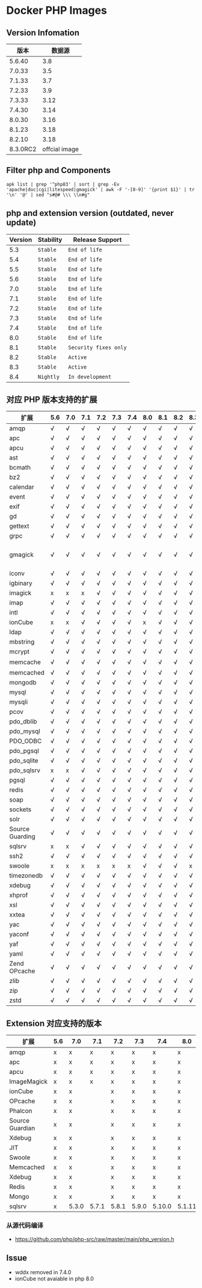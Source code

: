 # Docker PHP Images

## Version Infomation

| 版本     | 数据源        |
| -------- | ------------- |
| 5.6.40   | 3.8           |
| 7.0.33   | 3.5           |
| 7.1.33   | 3.7           |
| 7.2.33   | 3.9           |
| 7.3.33   | 3.12          |
| 7.4.30   | 3.14          |
| 8.0.30   | 3.16          |
| 8.1.23   | 3.18          |
| 8.2.10   | 3.18          |
| 8.3.0RC2 | offcial image |

## Filter php and Components

`apk list | grep '^php83' | sort | grep -Ev 'apache|doc|cgi|litespeed|gmagick' | awk -F '-[0-9]' '{print $1}' | tr '\n' '@' | sed "s#@# \\\ \\n#g"`

## php and extension version (outdated, never update)

| Version | Stability | Release Support       |
| ----------- | --------- | --------------------- |
| 5.3         | `Stable`  | `End of life`         |
| 5.4         | `Stable`  | `End of life`         |
| 5.5         | `Stable`  | `End of life`         |
| 5.6         | `Stable`  | `End of life`         |
| 7.0         | `Stable`  | `End of life`         |
| 7.1         | `Stable`  | `End of life`         |
| 7.2         | `Stable`  | `End of life`         |
| 7.3         | `Stable`  | `End of life`         |
| 7.4         | `Stable`  | `End of life`         |
| 8.0         | `Stable`  | `End of life`         |
| 8.1         | `Stable`  | `Security fixes only` |
| 8.2         | `Stable`  | `Active`              |
| 8.3         | `Stable`  | `Active`              |
| 8.4         | `Nightly` | `In development`      |

## 对应 PHP 版本支持的扩展
|扩展|5.6|7.0|7.1|7.2|7.3|7.4|8.0|8.1|8.2|8.3|备注|
|-|-|-|-|-|-|-|-|-|-|-|-|
|amqp|√|√|√|√|√|√|√|√|√|√||
|apc|√|√|√|√|√|√|√|√|√|√||
|apcu|√|√|√|√|√|√|√|√|√|√||
|ast|√|√|√|√|√|√|√|√|√|√||
|bcmath|√|√|√|√|√|√|√|√|√|√||
|bz2|√|√|√|√|√|√|√|√|√|√||
|calendar|√|√|√|√|√|√|√|√|√|√||
|event|√|√|√|√|√|√|√|√|√|√||
|exif|√|√|√|√|√|√|√|√|√|√||
|gd|√|√|√|√|√|√|√|√|√|√||
|gettext|√|√|√|√|√|√|√|√|√|√||
|grpc|√|√|√|√|√|√|√|√|√|√||
|gmagick|√|√|√|√|√|√|√|√|√|√|与 imagick 不兼容|
|iconv|√|√|√|√|√|√|√|√|√|√||
|igbinary|√|√|√|√|√|√|√|√|√|√||
|imagick|x|x|x|√|√|√|√|√|√|√||
|imap|√|√|√|√|√|√|√|√|√|√||
|intl|√|√|√|√|√|√|√|√|√|√||
|ionCube|x|x|√|√|√|√|x|√|√|√||
|ldap|√|√|√|√|√|√|√|√|√|√||
|mbstring|√|√|√|√|√|√|√|√|√|√||
|mcrypt|√|√|√|√|√|√|√|√|√|√|<7.1|
|memcache|√|√|√|√|√|√|√|√|√|√|弃用|
|memcached|√|√|√|√|√|√|√|√|√|√||
|mongodb|√|√|√|√|√|√|√|√|√|√||
|mysql|√|√|√|√|√|√|√|√|√|√||
|mysqli|√|√|√|√|√|√|√|√|√|√||
|pcov|√|√|√|√|√|√|√|√|√|√||
|pdo_dblib|√|√|√|√|√|√|√|√|√|√||
|pdo_mysql|√|√|√|√|√|√|√|√|√|√||
|PDO_ODBC|√|√|√|√|√|√|√|√|√|√||
|pdo_pgsql|√|√|√|√|√|√|√|√|√|√||
|pdo_sqlite|√|√|√|√|√|√|√|√|√|√||
|pdo_sqlsrv|x|x|√|√|√|√|√|√|√|√||
|pgsql|√|√|√|√|√|√|√|√|√|√||
|redis|√|√|√|√|√|√|√|√|√|√||
|soap|√|√|√|√|√|√|√|√|√|√||
|sockets|√|√|√|√|√|√|√|√|√|√||
|solr|√|√|√|√|√|√|√|√|√|√||
|Source Guarding|√|√|√|√|√|√|√|√|√|√||
|sqlsrv|x|x|√|√|√|√|√|√|√|√||
|ssh2|√|√|√|√|√|√|√|√|√|√||
|swoole|x|x|x|x|x|x|√|√|√|x||
|timezonedb|√|√|√|√|√|√|√|√|√|√||
|xdebug|√|√|√|√|√|√|√|√|√|√||
|xhprof|√|√|√|√|√|√|√|√|√|√||
|xsl|√|√|√|√|√|√|√|√|√|√||
|xxtea|√|√|√|√|√|√|√|√|√|√||
|yac|√|√|√|√|√|√|√|√|√|√||
|yaconf|√|√|√|√|√|√|√|√|√|√||
|yaf|√|√|√|√|√|√|√|√|√|√||
|yaml|√|√|√|√|√|√|√|√|√|√||
|Zend OPcache|√|√|√|√|√|√|√|√|√|√||
|zlib|√|√|√|√|√|√|√|√|√|√||
|zip|√|√|√|√|√|√|√|√|√|√||
|zstd|√|√|√|√|√|√|√|√|√|√||

## Extension 对应支持的版本

| 扩展            | 5.6 | 7.0 |7.1|7.2|7.3|7.4|8.0|8.1|8.2|8.3|
| --------------- | ---- | ------ |-|-|-|-|-|-|-|-|
| amqp     | x | x |x|x|x|x|x|x|x|x|
| apc     | x | x |x|x|x|x|x|x|x|x|
| apcu     | x | x |x|x|x|x|x|x|x|x|
| ImageMagick     |x | x |x|x|x|x|x|x|x|a|
| ionCube         | x | x ||x|x|x|x|x|x|x|
| OPcache         | x | x ||x|x|x|x|x|x|x|
| Phalcon         | x | x ||x|x|x|x|x|x|x|
| Source Guardian | x | x ||x|x|x|x|x|x|x|
| Xdebug          | x | x ||x|x|x|x|x|x|x|
| JIT             | x | x ||x|x|x|x|x|x|x|
| Swoole          | x | x ||x|x|x|x|x|x|x|
| Memcached       | x | x ||x|x|x|x|x|x|x|
| Xdebug          | x | x ||x|x|x|x|x|x|x|
| Redis           | x | x ||x|x|x|x|x|x|x|
| Mongo           | x | x ||x|x|x|x|x|x|x|
| sqlsrv | x | 5.3.0 |5.7.1|5.8.1|5.9.0|5.10.0|5.1.11|5.12|5.12|5.12|

### 从源代码编译

- https://github.com/php/php-src/raw/master/main/php_version.h

## Issue

- wddx removed in 7.4.0
- ionCube not avaiable in php 8.0
